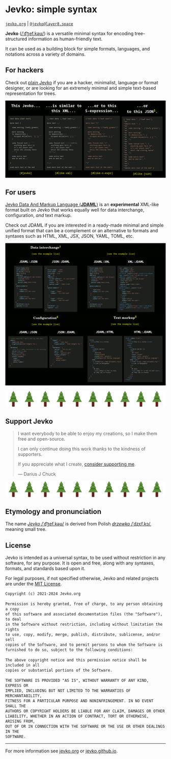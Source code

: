 # Jevko: simple syntax 

[`jevko.org`](https://jevko.org) | <a rel="me" href="https://layer8.space/@jevko">`@jevko@layer8.space`</a>

**Jevko** ([/ˈd͡ʒef.kəʊ/](#etymology-and-pronunciation)) is a versatile minimal syntax for encoding tree-structured information as human-friendly text.

It can be used as a building block for simple formats, languages, and notations across a variety of domains.

## For hackers

Check out [plain Jevko](https://jevko.org/#plain-jevko) if you are a hacker, minimalist, language or format designer, or are looking for an extremely minimal and simple text-based representation for trees.

[![Jevko alongside XML, S-expression, and JSON](https://raw.githubusercontent.com/jevko/.github/main/profile/jevko.gif)](https://jevko.org/#plain-jevko)

## For users

[Jevko Data And Markup Language (**JDAML**)](https://jevko.org/#jdaml) is an **experimental** XML-like format built on Jevko that works equally well for data interchange, configuration, *and* text markup. 

Check out JDAML if you are interested in a ready-made minimal and simple unified format that can be a complement or an alternative to formats and syntaxes such as HTML, XML, JSX, JSON, YAML, TOML, etc.

[![JDAML alongside JSON and HTML](https://raw.githubusercontent.com/jevko/.github/main/profile/jdaml.gif)](https://jevko.org/#jdaml)

![decoration](https://raw.githubusercontent.com/jevko/.github/main/profile/jevkos.png)

## Support Jevko

> I want everybody to be able to enjoy my creations, so I make them free and open-source.
>
> I can only continue doing this work thanks to the kindness of supporters.
>
> If you appreciate what I create, [consider supporting me](https://xtao.org/support.html).
>
> &mdash; Darius J Chuck

![decoration](https://raw.githubusercontent.com/jevko/.github/main/profile/jevkos.png)

<!-- * [resources.md](https://github.com/jevko/jevko/blob/master/resources.md)

* [parsers.md](https://github.com/jevko/jevko/blob/master/parsers.md)

* [formats.md](https://github.com/jevko/jevko/blob/master/formats.md)

* [variants-and-extensions.md](https://github.com/jevko/jevko/blob/master/variants-and-extensions.md)

* [tools.md](https://github.com/jevko/jevko/blob/master/tools.md)

* [various.md](https://github.com/jevko/jevko/blob/master/various.md) -->

## Etymology and pronunciation

The name [*Jevko* /ˈd͡ʒef.kəʊ/](http://ipa-reader.xyz/?text=%CB%88d%CD%A1%CA%92ef.k%C9%99%CA%8A&voice=Joey) is derived from Polish [*drzewko* /ˈdʐɛf.kɔ/](https://en.wiktionary.org/wiki/drzewko), meaning small tree.

## License

Jevko is intended as a universal syntax, to be used without restriction in any software, for any purpose. It is open and free, along with any syntaxes, formats, and standards based upon it.

For legal purposes, if not specified otherwise, Jevko and related projects are under the [MIT License](https://choosealicense.com/licenses/mit/).

```
Copyright (c) 2021-2024 Jevko.org

Permission is hereby granted, free of charge, to any person obtaining a copy
of this software and associated documentation files (the "Software"), to deal
in the Software without restriction, including without limitation the rights
to use, copy, modify, merge, publish, distribute, sublicense, and/or sell
copies of the Software, and to permit persons to whom the Software is
furnished to do so, subject to the following conditions:

The above copyright notice and this permission notice shall be included in all
copies or substantial portions of the Software.

THE SOFTWARE IS PROVIDED "AS IS", WITHOUT WARRANTY OF ANY KIND, EXPRESS OR
IMPLIED, INCLUDING BUT NOT LIMITED TO THE WARRANTIES OF MERCHANTABILITY,
FITNESS FOR A PARTICULAR PURPOSE AND NONINFRINGEMENT. IN NO EVENT SHALL THE
AUTHORS OR COPYRIGHT HOLDERS BE LIABLE FOR ANY CLAIM, DAMAGES OR OTHER
LIABILITY, WHETHER IN AN ACTION OF CONTRACT, TORT OR OTHERWISE, ARISING FROM,
OUT OF OR IN CONNECTION WITH THE SOFTWARE OR THE USE OR OTHER DEALINGS IN THE
SOFTWARE.
```

***

For more information see [jevko.org](https://jevko.org) or [jevko.github.io](https://jevko.github.io).